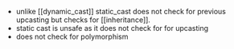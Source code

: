 - unlike [[dynamic_cast]] static_cast does not check for previous upcasting but checks for [[inheritance]].
- static cast is unsafe as it does not check for for upcasting
- does not check for polymorphism